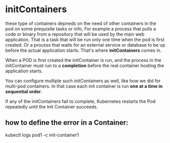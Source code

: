 # initContainers

these type of containers depneds on the need of other containers in the pod on some prequisite tasks or info, For example a process that pulls a code or binary from a repository that will be used by the main web application. That is a task that will be run only one time when the pod is first created. Or a process that waits for an external service or database to be up before the actual application starts. That's where **initContainers** comes in.

When a POD is first created the initContainer is run, and the process in the initContainer must run to a **completion** before the real container hosting the application starts. 

You can configure multiple such initContainers as well, like how we did for multi-pod containers. In that case each init container is run **one at a time in sequential order**. 

If any of the initContainers fail to complete, Kubernetes restarts the Pod repeatedly until the Init Container succeeds.

## how to define the error in a Container:

kubectl logs pod1 -c init-container1